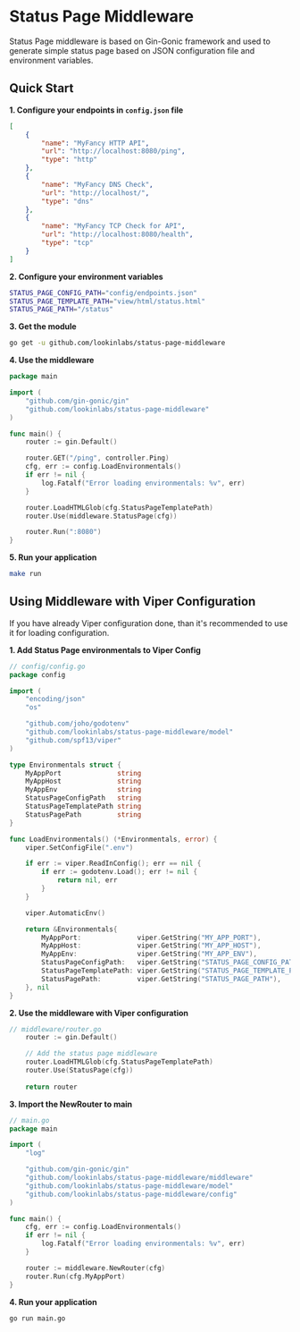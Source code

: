 # Status Page Middleware

Status Page middleware is based on Gin-Gonic framework and used to generate simple status page based on JSON configuration file and environment variables.

## Quick Start

**1. Configure your endpoints in `config.json` file**

```json
[
    {
        "name": "MyFancy HTTP API",
        "url": "http://localhost:8080/ping",
        "type": "http"
    },
    {
        "name": "MyFancy DNS Check",
        "url": "http://localhost/",
        "type": "dns"
    },
    {
        "name": "MyFancy TCP Check for API",
        "url": "http://localhost:8080/health",
        "type": "tcp"
    }
]
```

**2. Configure your environment variables**

```bash
STATUS_PAGE_CONFIG_PATH="config/endpoints.json"
STATUS_PAGE_TEMPLATE_PATH="view/html/status.html"
STATUS_PAGE_PATH="/status"
```

**3. Get the module**

```bash
go get -u github.com/lookinlabs/status-page-middleware
```

**4. Use the middleware**

```go
package main

import (
    "github.com/gin-gonic/gin"
    "github.com/lookinlabs/status-page-middleware"
)

func main() {
	router := gin.Default()

	router.GET("/ping", controller.Ping)
	cfg, err := config.LoadEnvironmentals()
	if err != nil {
		log.Fatalf("Error loading environmentals: %v", err)
	}

	router.LoadHTMLGlob(cfg.StatusPageTemplatePath)
	router.Use(middleware.StatusPage(cfg))

	router.Run(":8080")
}
```

**5. Run your application**

```bash
make run
```

## Using Middleware with Viper Configuration

If you have already Viper configuration done, than it's recommended to use it for loading configuration.

**1. Add Status Page environmentals to Viper Config**
```go
// config/config.go
package config

import (
	"encoding/json"
	"os"

	"github.com/joho/godotenv"
	"github.com/lookinlabs/status-page-middleware/model"
	"github.com/spf13/viper"
)

type Environmentals struct {
    MyAppPort              string
    MyAppHost              string
    MyAppEnv               string
	StatusPageConfigPath   string
	StatusPageTemplatePath string
    StatusPagePath         string
}

func LoadEnvironmentals() (*Environmentals, error) {
	viper.SetConfigFile(".env")

	if err := viper.ReadInConfig(); err == nil {
		if err := godotenv.Load(); err != nil {
			return nil, err
		}
	}

	viper.AutomaticEnv()

	return &Environmentals{
        MyAppPort:              viper.GetString("MY_APP_PORT"),
        MyAppHost:              viper.GetString("MY_APP_HOST"),
        MyAppEnv:               viper.GetString("MY_APP_ENV"),
		StatusPageConfigPath:   viper.GetString("STATUS_PAGE_CONFIG_PATH"),
		StatusPageTemplatePath: viper.GetString("STATUS_PAGE_TEMPLATE_PATH"),
        StatusPagePath:         viper.GetString("STATUS_PAGE_PATH"),
	}, nil
}
```

**2. Use the middleware with Viper configuration**
```go
// middleware/router.go
    router := gin.Default()

    // Add the status page middleware
    router.LoadHTMLGlob(cfg.StatusPageTemplatePath)
    router.Use(StatusPage(cfg))
    
    return router
```

**3. Import the NewRouter to main**
```go
// main.go
package main

import (
    "log"

    "github.com/gin-gonic/gin"
    "github.com/lookinlabs/status-page-middleware/middleware"
    "github.com/lookinlabs/status-page-middleware/model"
    "github.com/lookinlabs/status-page-middleware/config"
)

func main() {
    cfg, err := config.LoadEnvironmentals()
    if err != nil {
        log.Fatalf("Error loading environmentals: %v", err)
    }

    router := middleware.NewRouter(cfg)
    router.Run(cfg.MyAppPort)
}
```

**4. Run your application**
```bash
go run main.go
```